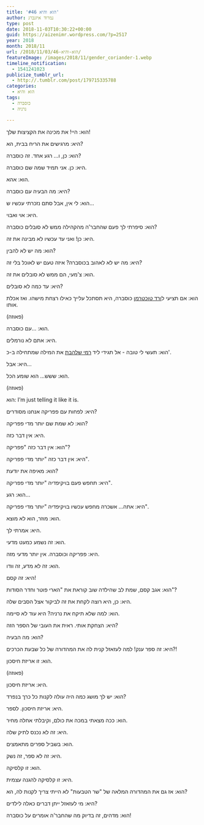 ```yaml
---
title: 'הוא והיא #46'
author: נמרוד איזנברג
type: post
date: 2018-11-03T10:30:22+00:00
guid: https://aizenimr.wordpress.com/?p=2517
year: 2018
month: 2018/11
url: /2018/11/03/הוא-והיא-46/
featureImage: /images/2018/11/gender_coriander-1.webp
timeline_notification:
  - 1541241023
publicize_tumblr_url:
  - http://.tumblr.com/post/179715335788
categories:
  - הוא והיא
tags:
  - כוסברה
  - נרניה

---
```

<span lang="he-IL">הוא</span><span lang="en-US">: </span><span lang="he-IL">היי</span><span lang="en-US">! </span><span lang="he-IL">את מכינה את הקציצות שלך</span><span lang="en-US">!</span>

<span lang="he-IL">היא</span><span lang="en-US">: </span><span lang="he-IL">מרגישים את הריח בבית</span><span lang="en-US">, </span><span lang="he-IL">הא</span><span lang="en-US">?</span>

<span lang="he-IL">הוא</span><span lang="en-US">: </span><span lang="he-IL">כן</span><span lang="en-US">, </span><span lang="he-IL">ו… רגע אחד</span><span lang="en-US">. </span><span lang="he-IL">זה כוסברה</span><span lang="en-US">?</span>

<span lang="he-IL">היא</span><span lang="en-US">: </span><span lang="he-IL">כן</span><span lang="en-US">. </span><span lang="he-IL">אני תמיד שמה שם כוסברה</span><span lang="en-US">.</span>

<span lang="he-IL">הוא</span><span lang="en-US">: </span><span lang="he-IL">אהא</span><span lang="en-US">.</span>

<span lang="he-IL">היא</span><span lang="en-US">: </span><span lang="he-IL">מה הבעיה עם כוסברה</span><span lang="en-US">?</span>

<span lang="he-IL">הוא</span><span lang="en-US">: </span><span lang="he-IL">לי אין</span><span lang="en-US">, </span><span lang="he-IL">אבל סתם נזכרתי עכשיו ש</span><span lang="en-US">...</span>

<span lang="he-IL">היא</span><span lang="en-US">: </span><span lang="he-IL">אוי ואבוי</span><span lang="en-US">.</span>

<span lang="he-IL">הוא</span><span lang="en-US">: </span><span lang="he-IL">סיפרתי לך פעם שהחבר’ה מהקהילה ממש לא סובלים כוסברה</span><span lang="en-US">?</span>

<span lang="he-IL">היא</span><span lang="en-US">: </span><span lang="he-IL">כן</span><span lang="en-US">! </span><span lang="he-IL">ואני עד עכשיו לא מבינה את זה</span><span lang="en-US">.</span>

<span lang="he-IL">הוא</span><span lang="en-US">: </span><span lang="he-IL">מה יש לא להבין</span><span lang="en-US">?</span>

<span lang="he-IL">היא</span><span lang="en-US">: </span><span lang="he-IL">מה יש לא לאהוב בכוסברה</span><span lang="en-US">? </span><span lang="he-IL">איזה טעם יש לאוכל בלי זה</span><span lang="en-US">?</span>

<span lang="he-IL">הוא</span><span lang="en-US">: </span><span lang="he-IL">צ’מעי</span><span lang="en-US">, </span><span lang="he-IL">הם ממש לא סובלים את זה</span><span lang="en-US">.</span>

<span lang="he-IL">היא</span><span lang="en-US">: </span><span lang="he-IL">עד כמה לא סובלים</span><span lang="en-US">?</span>

<span lang="he-IL">הוא</span><span lang="en-US">: </span><span lang="he-IL">אם תציעי ל<a href="http://room314.co.il/">ורד טוכטרמן</a> כוסברה</span><span lang="en-US">, </span><span lang="he-IL">היא תסתכל עלייך כאילו רצחת מישהו</span><span lang="en-US">. </span><span lang="he-IL">ואז אכלת אותו</span><span lang="en-US">.</span>

<span lang="en-US">(</span><span lang="he-IL">פאוזה</span><span lang="en-US">)</span>

<span lang="he-IL">הוא</span><span lang="en-US">: ...</span><span lang="he-IL">עם כוסברה</span><span lang="en-US">.</span>

<span lang="he-IL">היא</span><span lang="en-US">: </span><span lang="he-IL">אתם לא נורמלים</span><span lang="en-US">.</span>

הוא: תעשי לי טובה - אל תגידי ליד [רמי שלהבת][1] את המילה שמתחילה ב-כ'.

היא: אבל...

הוא: ששש... הוא שומע הכל.

(פאוזה)

<span lang="he-IL">הוא</span><span lang="en-US">: I’m just telling it like it is.</span>

<span lang="he-IL">היא</span><span lang="en-US">: </span><span lang="he-IL">לפחות עם פפריקה אנחנו מסודרים</span><span lang="en-US">?</span>

<span lang="he-IL">הוא</span><span lang="en-US">: </span><span lang="he-IL">לא שמת שם יותר מדי פפריקה</span><span lang="en-US">?</span>

<span lang="he-IL">היא</span><span lang="en-US">: </span><span lang="he-IL">אין דבר כזה</span><span lang="en-US">.</span>

<span lang="he-IL">הוא</span><span lang="en-US">: </span><span lang="he-IL">אין דבר כזה </span><span lang="en-US">"</span><span lang="he-IL">פפריקה</span><span lang="en-US">"?</span>

<span lang="he-IL">היא</span><span lang="en-US">: </span><span lang="he-IL">אין דבר כזה </span><span lang="en-US">"</span><span lang="he-IL">יותר מדי פפריקה</span><span lang="en-US">".</span>

<span lang="he-IL">הוא</span><span lang="en-US">: </span><span lang="he-IL">מאיפה את יודעת</span><span lang="en-US">?</span>

<span lang="he-IL">היא</span><span lang="en-US">: </span><span lang="he-IL">תחפש פעם בויקיפדיה </span><span lang="en-US">"</span><span lang="he-IL">יותר מדי פפריקה</span><span lang="en-US">".</span>

<span lang="he-IL">הוא</span><span lang="en-US">: </span><span lang="he-IL">רגע</span><span lang="en-US">...</span>

<span lang="he-IL">היא</span><span lang="en-US">: </span><span lang="he-IL">אתה</span><span lang="en-US">... </span><span lang="he-IL">אשכרה מחפש עכשיו בויקיפדיה </span><span lang="en-US">"</span><span lang="he-IL">יותר מדי פפריקה</span><span lang="en-US">".</span>

<span lang="he-IL">הוא</span><span lang="en-US">: </span><span lang="he-IL">מוזר</span><span lang="en-US">, </span><span lang="he-IL">הוא לא מוצא</span><span lang="en-US">.</span>

<span lang="he-IL">היא</span><span lang="en-US">: </span><span lang="he-IL">אמרתי לך</span><span lang="en-US">.</span>

<span lang="he-IL">הוא</span><span lang="en-US">: </span><span lang="he-IL">זה נשמע כמעט מדעי</span><span lang="en-US">.</span>

<span lang="he-IL">היא</span><span lang="en-US">: </span><span lang="he-IL">פפריקה וכוסברה</span><span lang="en-US">. </span><span lang="he-IL">אין יותר מדעי מזה</span><span lang="en-US">.</span>

<span lang="he-IL">הוא</span><span lang="en-US">: </span><span lang="he-IL">זה לא מדע</span><span lang="en-US">, </span><span lang="he-IL">זה וודו</span><span lang="en-US">.</span>

<span lang="he-IL">היא</span><span lang="en-US">: </span><span lang="he-IL">זה קסם</span><span lang="en-US">!</span>

<span lang="he-IL">הוא</span><span lang="en-US">: </span><span lang="he-IL">אגב קסם</span><span lang="en-US">, </span><span lang="he-IL">שמת לב שהילדה שוב קוראת את </span><span lang="en-US">"</span><span lang="he-IL">הארי פוטר וחדר הסודות</span><span lang="en-US">"?</span>

<span lang="he-IL">היא</span><span lang="en-US">: </span><span lang="he-IL">כן</span><span lang="en-US">, </span><span lang="he-IL">היא רוצה לקחת את זה לביקור אצל הסבים שלה</span><span lang="en-US">.</span>

<span lang="he-IL">הוא</span><span lang="en-US">: </span><span lang="he-IL">למה שלא תיקח את נרניה</span><span lang="en-US">? </span><span lang="he-IL">היא עוד לא סיימה</span><span lang="en-US">.</span>

<span lang="he-IL">היא</span><span lang="en-US">: </span><span lang="he-IL">הצחקת אותי</span><span lang="en-US">. </span><span lang="he-IL">ראית את העובי של הספר הזה</span><span lang="en-US">?</span>

<span lang="he-IL">הוא</span><span lang="en-US">: </span><span lang="he-IL">מה הבעיה</span><span lang="en-US">?</span>

<span lang="he-IL">היא</span><span lang="en-US">: </span><span lang="he-IL">זה ספר ענק</span><span lang="en-US">! </span><span lang="he-IL">למה לעזאזל קנית לה את המהדורה של כל שבעת הכרכים</span><span lang="en-US">?!</span>

<span lang="he-IL">הוא</span><span lang="en-US">: </span><span lang="he-IL">זו אריזת חיסכון</span><span lang="en-US">.</span>

<span lang="en-US">(</span><span lang="he-IL">פאוזה</span><span lang="en-US">)</span>

<span lang="he-IL">היא</span><span lang="en-US">: </span><span lang="he-IL">אריזת חיסכון</span><span lang="en-US">.</span>

<span lang="he-IL">הוא</span><span lang="en-US">: </span><span lang="he-IL">יש לך מושג כמה היה עולה לקנות כל כרך בנפרד</span><span lang="en-US">?</span>

<span lang="he-IL">היא</span><span lang="en-US">: </span><span lang="he-IL">אריזת חיסכון</span><span lang="en-US">. </span><span lang="he-IL">לספר</span><span lang="en-US">.</span>

<span lang="he-IL">הוא</span><span lang="en-US">: </span><span lang="he-IL">ככה מצאתי במכה את כולם</span><span lang="en-US">, </span><span lang="he-IL">וקיבלתי אחלה מחיר</span><span lang="en-US">.</span>

<span lang="he-IL">היא</span><span lang="en-US">: </span><span lang="he-IL">זה לא נכנס לתיק שלה</span><span lang="en-US">.</span>

<span lang="he-IL">הוא</span><span lang="en-US">: </span><span lang="he-IL">בשביל ספרים מתאמצים</span><span lang="en-US">.</span>

<a name="__DdeLink__392_719185952"></a><span lang="he-IL">היא</span><span lang="en-US">: </span><span lang="he-IL">זה לא ספר</span><span lang="en-US">, </span><span lang="he-IL">זה נשק</span><span lang="en-US">.</span>

<span lang="he-IL">הוא</span><span lang="en-US">: </span><span lang="he-IL">זו קלסיקה</span><span lang="en-US">.</span>

<span lang="he-IL">היא</span><span lang="en-US">: </span><span lang="he-IL">זו קלסיקה להגנה עצמית</span><span lang="en-US">.</span>

<span lang="he-IL">הוא</span><span lang="en-US">: </span><span lang="he-IL">אז גם את המהדורה המלאה של </span><span lang="en-US">"</span><span lang="he-IL">שר הטבעות</span><span lang="en-US">" </span><span lang="he-IL">לא הייתי צריך לקנות לה</span><span lang="en-US">, </span><span lang="he-IL">הא</span><span lang="en-US">?</span>

<span lang="he-IL">היא</span><span lang="en-US">: </span><span lang="he-IL">מי לעזאזל ייתן דברים כאלה לילדים</span><span lang="en-US">?</span>

<span lang="he-IL">הוא</span><span lang="en-US">: מדהים, </span><span lang="he-IL">זה בדיוק מה שהחבר’ה אומרים על כוסברה</span><span lang="en-US">!</span>

 [1]: http://www.blipanika.co.il/